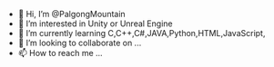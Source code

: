 - 👋 Hi, I’m @PalgongMountain
- 👀 I’m interested in Unity or Unreal Engine
- 🌱 I’m currently learning C,C++,C#,JAVA,Python,HTML,JavaScript,
- 💞️ I’m looking to collaborate on ...
- 📫 How to reach me ...

<!---
PalgongMountain/PalgongMountain is a ✨ special ✨ repository because its `README.md` (this file) appears on your GitHub profile.
You can click the Preview link to take a look at your changes.
--->
